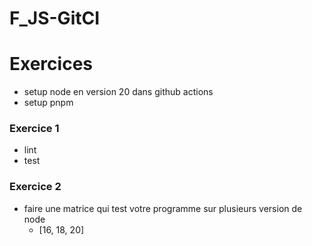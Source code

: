 # F_JS-GitCI

# Exercices

- setup node en version 20 dans github actions
- setup pnpm

### Exercice 1

- lint
- test

### Exercice 2

- faire une matrice qui test votre programme sur plusieurs version de node
  - [16, 18, 20]
